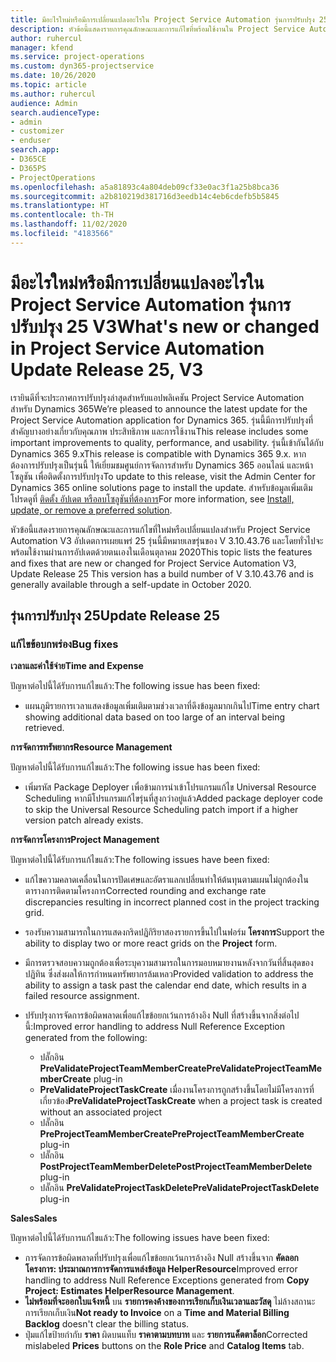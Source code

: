 ```yaml
---
title: มีอะไรใหม่หรือมีการเปลี่ยนแปลงอะไรใน Project Service Automation รุ่นการปรับปรุง 25 V3
description: หัวข้อนี้แสดงรายการคุณลักษณะและการแก้ไขที่พร้อมใช้งานใน Project Service Automation รุ่นการปรับปรุง 25 V3
author: ruhercul
manager: kfend
ms.service: project-operations
ms.custom: dyn365-projectservice
ms.date: 10/26/2020
ms.topic: article
ms.author: ruhercul
audience: Admin
search.audienceType:
- admin
- customizer
- enduser
search.app:
- D365CE
- D365PS
- ProjectOperations
ms.openlocfilehash: a5a81893c4a804deb09cf33e0ac3f1a25b8bca36
ms.sourcegitcommit: a2b810219d381716d3eedb14c4eb6cdefb5b5845
ms.translationtype: HT
ms.contentlocale: th-TH
ms.lasthandoff: 11/02/2020
ms.locfileid: "4183566"
---
```

# <a name="whats-new-or-changed-in-project-service-automation-update-release-25-v3"></a><span data-ttu-id="fab63-103">มีอะไรใหม่หรือมีการเปลี่ยนแปลงอะไรใน Project Service Automation รุ่นการปรับปรุง 25 V3</span><span class="sxs-lookup"><span data-stu-id="fab63-103">What's new or changed in Project Service Automation Update Release 25, V3</span></span>

<span data-ttu-id="fab63-104">เรายินดีที่จะประกาศการปรับปรุงล่าสุดสำหรับแอปพลิเคชัน Project Service Automation สำหรับ Dynamics 365</span><span class="sxs-lookup"><span data-stu-id="fab63-104">We’re pleased to announce the latest update for the Project Service Automation application for Dynamics 365.</span></span> <span data-ttu-id="fab63-105">รุ่นนี้มีการปรับปรุงที่สำคัญบางอย่างเกี่ยวกับคุณภาพ ประสิทธิภาพ และการใช้งาน</span><span class="sxs-lookup"><span data-stu-id="fab63-105">This release includes some important improvements to quality, performance, and usability.</span></span> <span data-ttu-id="fab63-106">รุ่นนี้เข้ากันได้กับ Dynamics 365 9.x</span><span class="sxs-lookup"><span data-stu-id="fab63-106">This release is compatible with Dynamics 365 9.x.</span></span> <span data-ttu-id="fab63-107">หากต้องการปรับปรุงเป็นรุ่นนี้ ให้เยี่ยมชมศูนย์การจัดการสำหรับ Dynamics 365 ออนไลน์ และหน้าโซลูชัน เพื่อติดตั้งการปรับปรุง</span><span class="sxs-lookup"><span data-stu-id="fab63-107">To update to this release, visit the Admin Center for Dynamics 365 online solutions page to install the update.</span></span> <span data-ttu-id="fab63-108">สำหรับข้อมูลเพิ่มเติม โปรดดูที่ [ติดตั้ง อัปเดต หรือลบโซลูชันที่ต้องการ](https://docs.microsoft.com/power-platform/admin/install-remove-preferred-solution)</span><span class="sxs-lookup"><span data-stu-id="fab63-108">For more information, see [Install, update, or remove a preferred solution](https://docs.microsoft.com/power-platform/admin/install-remove-preferred-solution).</span></span>

<span data-ttu-id="fab63-109">หัวข้อนี้แสดงรายการคุณลักษณะและการแก้ไขที่ใหม่หรือเปลี่ยนแปลงสำหรับ Project Service Automation V3 อัปเดตการเผยแพร่ 25 รุ่นนี้มีหมายเลขรุ่นของ V 3.10.43.76 และโดยทั่วไปจะพร้อมใช้งานผ่านการอัปเดตด้วยตนเองในเดือนตุลาคม 2020</span><span class="sxs-lookup"><span data-stu-id="fab63-109">This topic lists the features and fixes that are new or changed for Project Service Automation V3, Update Release 25 This version has a build number of V 3.10.43.76 and is generally available through a self-update in October 2020.</span></span>

## <a name="update-release-25"></a><span data-ttu-id="fab63-110">รุ่นการปรับปรุง 25</span><span class="sxs-lookup"><span data-stu-id="fab63-110">Update Release 25</span></span>

### <a name="bug-fixes"></a><span data-ttu-id="fab63-111">แก้ไขข้อบกพร่อง</span><span class="sxs-lookup"><span data-stu-id="fab63-111">Bug fixes</span></span>

<span data-ttu-id="fab63-112">**เวลาและค่าใช้จ่าย**</span><span class="sxs-lookup"><span data-stu-id="fab63-112">**Time and Expense**</span></span>

<span data-ttu-id="fab63-113">ปัญหาต่อไปนี้ได้รับการแก้ไขแล้ว:</span><span class="sxs-lookup"><span data-stu-id="fab63-113">The following issue has been fixed:</span></span>

- <span data-ttu-id="fab63-114">แผนภูมิรายการเวลาแสดงข้อมูลเพิ่มเติมตามช่วงเวลาที่ดึงข้อมูลมากเกินไป</span><span class="sxs-lookup"><span data-stu-id="fab63-114">Time entry chart showing additional data based on too large of an interval being retrieved.</span></span>

<span data-ttu-id="fab63-115">**การจัดการทรัพยากร**</span><span class="sxs-lookup"><span data-stu-id="fab63-115">**Resource Management**</span></span>

<span data-ttu-id="fab63-116">ปัญหาต่อไปนี้ได้รับการแก้ไขแล้ว:</span><span class="sxs-lookup"><span data-stu-id="fab63-116">The following issue has been fixed:</span></span>

- <span data-ttu-id="fab63-117">เพิ่มรหัส Package Deployer เพื่อข้ามการนำเข้าโปรแกรมแก้ไข Universal Resource Scheduling หากมีโปรแกรมแก้ไขรุ่นที่สูงกว่าอยู่แล้ว</span><span class="sxs-lookup"><span data-stu-id="fab63-117">Added package deployer code to skip the Universal Resource Scheduling patch import if a higher version patch already exists.</span></span>

<span data-ttu-id="fab63-118">**การจัดการโครงการ**</span><span class="sxs-lookup"><span data-stu-id="fab63-118">**Project Management**</span></span>

<span data-ttu-id="fab63-119">ปัญหาต่อไปนี้ได้รับการแก้ไขแล้ว:</span><span class="sxs-lookup"><span data-stu-id="fab63-119">The following issues have been fixed:</span></span>

- <span data-ttu-id="fab63-120">แก้ไขความคลาดเคลื่อนในการปัดเศษและอัตราแลกเปลี่ยนทำให้ต้นทุนตามแผนไม่ถูกต้องในตารางการติดตามโครงการ</span><span class="sxs-lookup"><span data-stu-id="fab63-120">Corrected rounding and exchange rate discrepancies resulting in incorrect planned cost in the project tracking grid.</span></span>
- <span data-ttu-id="fab63-121">รองรับความสามารถในการแสดงกริดปฏิกิริยาสองรายการขึ้นไปในฟอร์ม **โครงการ**</span><span class="sxs-lookup"><span data-stu-id="fab63-121">Support the ability to display two or more react grids on the **Project** form.</span></span>
- <span data-ttu-id="fab63-122">มีการตรวจสอบความถูกต้องเพื่อระบุความสามารถในการมอบหมายงานหลังจากวันที่สิ้นสุดของปฏิทิน ซึ่งส่งผลให้การกำหนดทรัพยากรล้มเหลว</span><span class="sxs-lookup"><span data-stu-id="fab63-122">Provided validation to address the ability to assign a task past the calendar end date, which results in a failed resource assignment.</span></span>
- <span data-ttu-id="fab63-123">ปรับปรุงการจัดการข้อผิดพลาดเพื่อแก้ไขข้อยกเว้นการอ้างอิง Null ที่สร้างขึ้นจากสิ่งต่อไปนี้:</span><span class="sxs-lookup"><span data-stu-id="fab63-123">Improved error handling to address Null Reference Exception generated from the following:</span></span>

    - <span data-ttu-id="fab63-124">ปลั๊กอิน **PreValidateProjectTeamMemberCreate**</span><span class="sxs-lookup"><span data-stu-id="fab63-124">**PreValidateProjectTeamMemberCreate** plug-in</span></span>
    - <span data-ttu-id="fab63-125">**PreValidateProjectTaskCreate** เมื่องานโครงการถูกสร้างขึ้นโดยไม่มีโครงการที่เกี่ยวข้อง</span><span class="sxs-lookup"><span data-stu-id="fab63-125">**PreValidateProjectTaskCreate** when a project task is created without an associated project</span></span>
    - <span data-ttu-id="fab63-126">ปลั๊กอิน **PreProjectTeamMemberCreate**</span><span class="sxs-lookup"><span data-stu-id="fab63-126">**PreProjectTeamMemberCreate** plug-in</span></span>
    - <span data-ttu-id="fab63-127">ปลั๊กอิน **PostProjectTeamMemberDelete**</span><span class="sxs-lookup"><span data-stu-id="fab63-127">**PostProjectTeamMemberDelete** plug-in</span></span>
    - <span data-ttu-id="fab63-128">ปลั๊กอิน **PreValidateProjectTaskDelete**</span><span class="sxs-lookup"><span data-stu-id="fab63-128">**PreValidateProjectTaskDelete** plug-in</span></span>

<span data-ttu-id="fab63-129">**Sales**</span><span class="sxs-lookup"><span data-stu-id="fab63-129">**Sales**</span></span>

<span data-ttu-id="fab63-130">ปัญหาต่อไปนี้ได้รับการแก้ไขแล้ว:</span><span class="sxs-lookup"><span data-stu-id="fab63-130">The following issues have been fixed:</span></span>

- <span data-ttu-id="fab63-131">การจัดการข้อผิดพลาดที่ปรับปรุงเพื่อแก้ไขข้อยกเว้นการอ้างอิง Null สร้างขึ้นจาก **คัดลอกโครงการ: ประมาณการการจัดการแหล่งข้อมูล HelperResource**</span><span class="sxs-lookup"><span data-stu-id="fab63-131">Improved error handling to address Null Reference Exceptions generated from **Copy Project: Estimates HelperResource Management**.</span></span>
- <span data-ttu-id="fab63-132">**ไม่พร้อมที่จะออกใบแจ้งหนี้** บน **รายการคงค้างของการเรียกเก็บเงินเวลาและวัสดุ** ไม่ล้างสถานะการเรียกเก็บเงิน</span><span class="sxs-lookup"><span data-stu-id="fab63-132">**Not ready to Invoice** on a **Time and Material Billing Backlog** doesn't clear the billing status.</span></span>
- <span data-ttu-id="fab63-133">ปุ่มแก้ไขป้ายกำกับ **ราคา** ผิดบนแท็บ **ราคาตามบทบาท** และ **รายการแค็ตตาล็อก**</span><span class="sxs-lookup"><span data-stu-id="fab63-133">Corrected mislabeled **Prices** buttons on the **Role Price** and **Catalog Items** tab.</span></span>
